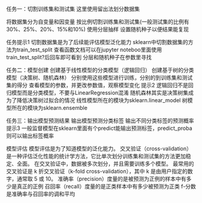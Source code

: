 任务一：切割训练集和测试集
这里使用留出法划分数据集

将数据集分为自变量和因变量
按比例切割训练集和测试集(一般测试集的比例有30%、25%、20%、15%和10%)
使用分层抽样
设置随机种子以便结果能复现

任务提示1
切割数据集是为了后续能评估模型泛化能力
sklearn中切割数据集的方法为train_test_split
查看函数文档可以在jupyter noteboo里面使用train_test_split?后回车即可看到
分层和随机种子在参数里寻找

任务二：模型创建
创建基于线性模型的分类模型（逻辑回归）
创建基于树的分类模型（决策树、随机森林）
分别使用这些模型进行训练，分别的到训练集和测试集的得分
查看模型的参数，并更改参数值，观察模型变化
提示2
逻辑回归不是回归模型而是分类模型，不要与LinearRegression混淆
随机森林其实是决策树集成为了降低决策树过拟合的情况
线性模型所在的模块为sklearn.linear_model
树模型所在的模块为sklearn.ensemble

任务三：输出模型预测结果
输出模型预测分类标签
输出不同分类标签的预测概率
提示3
一般监督模型在sklearn里面有个predict能输出预测标签，predict_proba则可以输出标签概率


模型评估
模型评估是为了知道模型的泛化能力。
交叉验证（cross-validation）是一种评估泛化性能的统计学方法，它比单次划分训练集和测试集的方法更加稳定、全面。
在交叉验证中，数据被多次划分，并且需要训练多个模型。
最常用的交叉验证是 k 折交叉验证（k-fold cross-validation），其中 k 是由用户指定的数字，通常取 5 或 10。
准确率（precision）度量的是被预测为正例的样本中有多少是真正的正例
召回率（recall）度量的是正类样本中有多少被预测为正类
f-分数是准确率与召回率的调和平均
